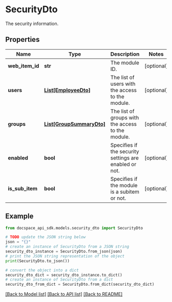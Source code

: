 # SecurityDto
The security information.

## Properties

Name | Type | Description | Notes
------------ | ------------- | ------------- | -------------
**web_item_id** | **str** | The module ID. | [optional] 
**users** | [**List[EmployeeDto]**](EmployeeDto.md) | The list of users with the access to the module. | [optional] 
**groups** | [**List[GroupSummaryDto]**](GroupSummaryDto.md) | The list of groups with the access to the module. | [optional] 
**enabled** | **bool** | Specifies if the security settings are enabled or not. | [optional] 
**is_sub_item** | **bool** | Specifies if the module is a subitem or not. | [optional] 

## Example

```python
from docspace_api_sdk.models.security_dto import SecurityDto

# TODO update the JSON string below
json = "{}"
# create an instance of SecurityDto from a JSON string
security_dto_instance = SecurityDto.from_json(json)
# print the JSON string representation of the object
print(SecurityDto.to_json())

# convert the object into a dict
security_dto_dict = security_dto_instance.to_dict()
# create an instance of SecurityDto from a dict
security_dto_from_dict = SecurityDto.from_dict(security_dto_dict)
```
[[Back to Model list]](../README.md#documentation-for-models) [[Back to API list]](../README.md#documentation-for-api-endpoints) [[Back to README]](../README.md)


